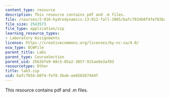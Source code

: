 ```yaml
---
content_type: resource
description: This resource contains pdf and .m files.
file: /courses/2-016-hydrodynamics-13-012-fall-2005/bafc7034b0f4fef83babee65b567444f_lab3.zip
file_size: 2543573
file_type: application/zip
learning_resource_types:
- Laboratory Assignments
license: https://creativecommons.org/licenses/by-nc-sa/4.0/
ocw_type: OCWFile
parent_title: Labs
parent_type: CourseSection
parent_uid: 2562bfe9-88c5-05a2-3857-915ae8e3af03
resourcetype: Other
title: lab3.zip
uid: bafc7034-b0f4-fef8-3bab-ee65b567444f
---
```

This resource contains pdf and .m files.